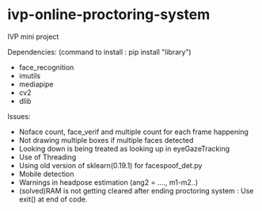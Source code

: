 # ivp-online-proctoring-system
IVP mini project

Dependencies: (command to install : pip install "library")
- face_recognition
- imutils
- mediapipe
- cv2
- dlib

 
Issues:
- Noface count, face_verif and multiple count for each frame happening
- Not drawing multiple boxes if multiple faces detected
- Looking down is being treated as looking up in eyeGazeTracking
- Use of Threading
- Using old version of sklearn(0.19.1) for facespoof_det.py
- Mobile detection
- Warnings in headpose estimation (ang2 = ...., m1-m2..)
- (solved)RAM is not getting cleared after ending proctoring system : Use exit() at end of code.
